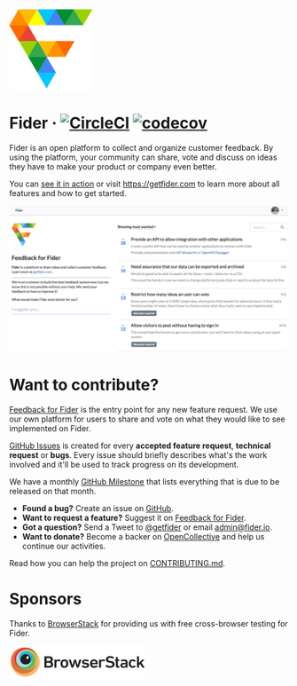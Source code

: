 ![](/public/assets/images/logo-small.png)

# Fider &middot; [![CircleCI](https://circleci.com/gh/getfider/fider/tree/master.svg?style=svg)](https://circleci.com/gh/getfider/fider/tree/master) [![codecov](https://codecov.io/gh/getfider/fider/branch/master/graph/badge.svg)](https://codecov.io/gh/getfider/fider)

Fider is an open platform to collect and organize customer feedback. By using the platform, your community can share, vote and discuss on ideas they have to make your product or company even better.

You can [see it in action](https://feedback.fider.io/) or visit https://getfider.com to learn more about all features and how to get started.

![](etc/homepage.png)

# Want to contribute?

[Feedback for Fider](https://feedback.fider.io/) is the entry point for any new feature request. We use our own platform for users to share and vote on what they would like to see implemented on Fider.

[GitHub Issues](https://github.com/getfider/fider/issues) is created for every **accepted feature request**, **technical request** or **bugs**. Every issue should briefly describes what's the work involved and it'll be used to track progress on its development.

We have a monthly [GitHub Milestone](https://github.com/getfider/fider/milestones) that lists everything that is due to be released on that month.

* **Found a bug?** Create an issue on [GitHub](https://github.com/getfider/fider/issues).
* **Want to request a feature?** Suggest it on [Feedback for Fider](https://feedback.fider.io/).
* **Got a question?** Send a Tweet to [@getfider](twitter.com/getfider) or email admin@fider.io.
* **Want to donate?** Become a backer on [OpenCollective](https://opencollective.com/fider) and help us continue our activities. 

Read how you can help the project on [CONTRIBUTING.md](CONTRIBUTING.md).

# Sponsors

Thanks to [BrowserStack](https://browserstack.com/) for providing us with free cross-browser testing for Fider.

[![](etc/browserstack.png)](https://browserstack.com/)